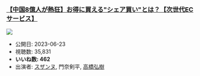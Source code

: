 ### [【中国8億人が熱狂】お得に買える"シェア買い"とは？【次世代ECサービス】](https://www.youtube.com/watch?v=GA9h7im-9qQ)
[![](https://img.youtube.com/vi/GA9h7im-9qQ/sddefault.jpg)](https://www.youtube.com/watch?v=GA9h7im-9qQ)
-   公開日: 2023-06-23
-   視聴数: 35,831
-   **いいね数: 462**
-   出演者: [スザンヌ](/rehacq_fan/people/スザンヌ "wikilink"), 門奈剣平, [高橋弘樹](/rehacq_fan/people/高橋弘樹 "wikilink")
